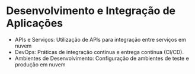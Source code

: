 # Desenvolvimento e Integração de Aplicações
- APIs e Serviços: Utilização de APIs para integração entre serviços em nuvem
- DevOps: Práticas de integração contínua e entrega contínua (CI/CD).
- Ambientes de Desenvolvimento: Configuração de ambientes de teste e produção em nuvem
